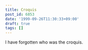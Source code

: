 ```yaml
---
title: Croquis
post_id: 6853
date: '1999-09-26T11:30:33+09:00'
draft: true
tags: []
---
```


I have forgotten who was the croquis.
